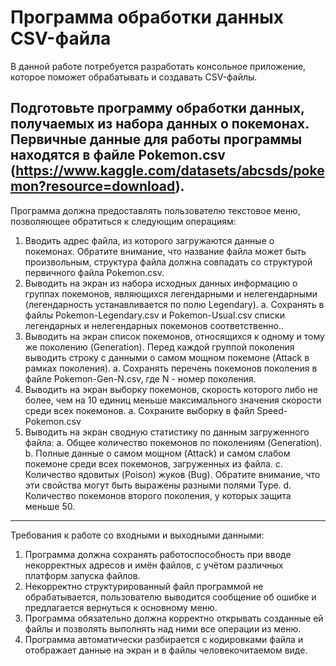 # Программа обработки данных CSV-файла


В данной работе потребуется разработать консольное приложение, которое поможет обрабатывать и создавать CSV-файлы. 

Подготовьте программу обработки данных, получаемых из набора данных о покемонах.
Первичные данные для работы программы находятся в файле Pokemon.csv
(https://www.kaggle.com/datasets/abcsds/pokemon?resource=download).
------------------------------------------------------------------------------------------------------------
Программа должна предоставлять пользователю текстовое меню, позволяющее
обратиться к следующим операциям:
  1. Вводить адрес файла, из которого загружаются данные о покемонах. Обратите
  внимание, что название файла может быть произвольным, структура файла
  должна совпадать со структурой первичного файла Pokemon.csv.
  2. Выводить на экран из набора исходных данных информацию о группах
  покемонов, являющихся легендарными и нелегендарными (легендарность
  устанавливается по полю Legendary).
    a. Сохранять в файлы Pokemon-Legendary.csv и Pokemon-Usual.csv списки
    легендарных и нелегендарных покемонов соответственно..
  3. Выводить на экран список покемонов, относящихся к одному и тому же
  поколению (Generation). Перед каждой группой поколения выводить строку с
  данными о самом мощном покемоне (Attack в рамках поколения).
    a. Сохранять перечень покемонов поколения в файле Pokemon-Gen-N.csv,
    где N - номер поколения.
  4. Выводить на экран выборку покемонов, скорость которого либо не более, чем на
  10 единиц меньше максимального значения скорости среди всех покемонов.
    a. Сохраните выборку в файл Speed-Pokemon.csv
  5. Выводить на экран сводную статистику по данным загруженного файла:
    a. Общее количество покемонов по поколениям (Generation).
    b. Полные данные о самом мощном (Attack) и самом слабом покемоне среди
    всех покемонов, загруженных из файла.
    c. Количество ядовитых (Poison) жуков (Bug). Обратите внимание, что эти
    свойства могут быть выражены разными полями Type.
    d. Количество покемонов второго поколения, у которых защита меньше 50.
----------------------------------------------------------------------------------------------------------
Требования к работе со входными и выходными данными:
  1. Программа должна сохранять работоспособность при вводе некорректных
  адресов и имён файлов, с учётом различных платформ запуска файлов.
  2. Некорректно структурированный файл программой не обрабатывается,
  пользователю выводится сообщение об ошибке и предлагается вернуться к
  основному меню.
  3. Программа обязательно должна корректно открывать созданные ей файлы и
  позволять выполнять над ними все операции из меню.
  4. Программа автоматически разбирается с кодировками файла и отображает
  данные на экран и в файлы человекочитаемом виде.
